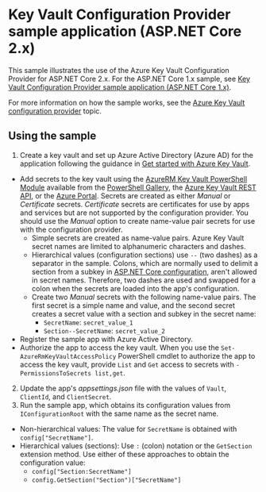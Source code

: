 # Key Vault Configuration Provider sample application (ASP.NET Core 2.x)

This sample illustrates the use of the Azure Key Vault Configuration Provider for ASP.NET Core 2.x. For the ASP.NET Core 1.x sample, see [Key Vault Configuration Provider sample application (ASP.NET Core 1.x)](https://github.com/aspnet/Docs/tree/live/aspnetcore/security/key-vault-configuration/samples/basic-sample/1.x).

For more information on how the sample works, see the [Azure Key Vault configuration provider](xref:security/key-vault-configuration) topic.

## Using the sample
1. Create a key vault and set up Azure Active Directory (Azure AD) for the application following the guidance in [Get started with Azure Key Vault](https://azure.microsoft.com/documentation/articles/key-vault-get-started/).
  * Add secrets to the key vault using the [AzureRM Key Vault PowerShell Module](/powershell/module/azurerm.keyvault) available from the [PowerShell Gallery](https://www.powershellgallery.com/packages/AzureRM.KeyVault), the [Azure Key Vault REST API](/rest/api/keyvault/), or the [Azure Portal](https://portal.azure.com/). Secrets are created as either *Manual* or *Certificate* secrets. *Certificate* secrets are certificates for use by apps and services but are not supported by the configuration provider. You should use the *Manual* option to create name-value pair secrets for use with the configuration provider.
    * Simple secrets are created as name-value pairs. Azure Key Vault secret names are limited to alphanumeric characters and dashes.
    * Hierarchical values (configuration sections) use `--` (two dashes) as a separator in the sample. Colons, which are normally used to delimit a section from a subkey in [ASP.NET Core configuration](xref:fundamentals/configuration/index), aren't allowed in secret names. Therefore, two dashes are used and swapped for a colon when the secrets are loaded into the app's configuration.
    * Create two *Manual* secrets with the following name-value pairs. The first secret is a simple name and value, and the second secret creates a secret value with a section and subkey in the secret name:
      * `SecretName`: `secret_value_1`
      * `Section--SecretName`: `secret_value_2`
  * Register the sample app with Azure Active Directory.
  * Authorize the app to access the key vault. When you use the `Set-AzureRmKeyVaultAccessPolicy` PowerShell cmdlet to authorize the app to access the key vault, provide `List` and `Get` access to secrets with `-PermissionsToSecrets list,get`.
2. Update the app's *appsettings.json* file with the values of `Vault`, `ClientId`, and `ClientSecret`.
3. Run the sample app, which obtains its configuration values from `IConfigurationRoot` with the same name as the secret name.
  * Non-hierarchical values: The value for `SecretName` is obtained with `config["SecretName"]`.
  * Hierarchical values (sections): Use `:` (colon) notation or the `GetSection` extension method. Use either of these approaches to obtain the configuration value:
    * `config["Section:SecretName"]`
    * `config.GetSection("Section")["SecretName"]`
